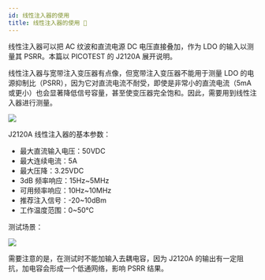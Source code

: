 ```yaml
---
id: 线性注入器的使用
title: 线性注入器的使用 🚧
---
```


线性注入器可以把 AC 纹波和直流电源 DC 电压直接叠加，作为 LDO 的输入以测量其 PSRR。本篇以 PICOTEST 的 J2120A 展开说明。

线性注入器与宽带注入变压器有点像，但宽带注入变压器不能用于测量 LDO 的电源抑制比（PSRR），因为它对直流电流不耐受，即使是非常小的直流电流（5mA 或更小）也会显著降低信号容量，甚至使变压器完全饱和。因此，需要用到线性注入器进行测量。

![](https://cos.wiki-power.com/img/20220516172309.png)

J2120A 线性注入器的基本参数：

- 最大直流输入电压：50VDC
- 最大连续电流：5A
- 最大压降：3.25VDC
- 3dB 频率响应：15Hz~5MHz
- 可用频率响应：10Hz~10MHz
- 推荐注入信号：-20~10dBm
- 工作温度范围：0~50℃

测试场景：

![](https://cos.wiki-power.com/img/20220516174015.png)

需要注意的是，在测试时不能加输入去耦电容，因为 J2120A 的输出有一定阻抗，加电容会形成一个低通网络，影响 PSRR 结果。
